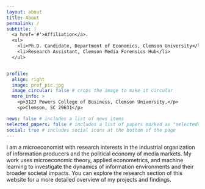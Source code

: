```yaml
---
layout: about
title: About
permalink: /
subtitle: |
  <a href='#'>Affiliation</a>.
  <ul>
    <li>Ph.D. Candidate, Department of Economics, Clemson University</li>
    <li>Research Assistant, Clemson Media Forensics Hub</li>
  </ul>


profile:
  align: right
  image: prof_pic.jpg
  image_circular: false # crops the image to make it circular
  more_info: >
    <p>312J Powers College of Business, Clemson University,</p>
    <p>Clemson, SC 29631</p>

news: false # includes a list of news items
selected_papers: false # includes a list of papers marked as "selected={true}"
social: true # includes social icons at the bottom of the page
---
```


I am a microeconomist with research interests in the industrial organization of information producers and the political economy of media markets. My work uses microeconomic theory, applied econometrics, and machine learning to investigate the dynamics of information environments and their broader societal impacts. You can explore the research section of this website for a more detailed overview of my projects and findings.

